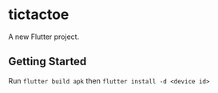 # tictactoe

A new Flutter project.

## Getting Started

Run ```flutter build apk```
then ```flutter install -d <device id> ```